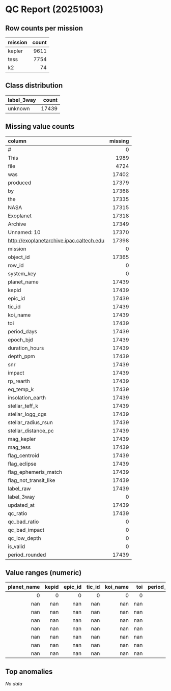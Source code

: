 # QC Report (20251003)

## Row counts per mission
| mission   |   count |
|:----------|--------:|
| kepler    |    9611 |
| tess      |    7754 |
| k2        |      74 |

## Class distribution
| label_3way   |   count |
|:-------------|--------:|
| unknown      |   17439 |

## Missing value counts
| column                                   |   missing |
|:-----------------------------------------|----------:|
| #                                        |         0 |
| This                                     |      1989 |
| file                                     |      4724 |
| was                                      |     17402 |
| produced                                 |     17379 |
| by                                       |     17368 |
| the                                      |     17335 |
| NASA                                     |     17315 |
| Exoplanet                                |     17318 |
| Archive                                  |     17349 |
| Unnamed: 10                              |     17370 |
| http://exoplanetarchive.ipac.caltech.edu |     17398 |
| mission                                  |         0 |
| object_id                                |     17365 |
| row_id                                   |         0 |
| system_key                               |         0 |
| planet_name                              |     17439 |
| kepid                                    |     17439 |
| epic_id                                  |     17439 |
| tic_id                                   |     17439 |
| koi_name                                 |     17439 |
| toi                                      |     17439 |
| period_days                              |     17439 |
| epoch_bjd                                |     17439 |
| duration_hours                           |     17439 |
| depth_ppm                                |     17439 |
| snr                                      |     17439 |
| impact                                   |     17439 |
| rp_rearth                                |     17439 |
| eq_temp_k                                |     17439 |
| insolation_earth                         |     17439 |
| stellar_teff_k                           |     17439 |
| stellar_logg_cgs                         |     17439 |
| stellar_radius_rsun                      |     17439 |
| stellar_distance_pc                      |     17439 |
| mag_kepler                               |     17439 |
| mag_tess                                 |     17439 |
| flag_centroid                            |     17439 |
| flag_eclipse                             |     17439 |
| flag_ephemeris_match                     |     17439 |
| flag_not_transit_like                    |     17439 |
| label_raw                                |     17439 |
| label_3way                               |         0 |
| updated_at                               |     17439 |
| qc_ratio                                 |     17439 |
| qc_bad_ratio                             |         0 |
| qc_bad_impact                            |         0 |
| qc_low_depth                             |         0 |
| is_valid                                 |         0 |
| period_rounded                           |     17439 |

## Value ranges (numeric)
|   planet_name |   kepid |   epic_id |   tic_id |   koi_name |   toi |   period_days |   epoch_bjd |   duration_hours |   depth_ppm |   snr |   impact |   rp_rearth |   eq_temp_k |   insolation_earth |   stellar_teff_k |   stellar_logg_cgs |   stellar_radius_rsun |   stellar_distance_pc |   mag_kepler |   mag_tess |   flag_centroid |   flag_eclipse |   flag_ephemeris_match |   flag_not_transit_like |   label_raw |   qc_ratio |   period_rounded |
|--------------:|--------:|----------:|---------:|-----------:|------:|--------------:|------------:|-----------------:|------------:|------:|---------:|------------:|------------:|-------------------:|-----------------:|-------------------:|----------------------:|----------------------:|-------------:|-----------:|----------------:|---------------:|-----------------------:|------------------------:|------------:|-----------:|-----------------:|
|             0 |       0 |         0 |        0 |          0 |     0 |             0 |           0 |                0 |           0 |     0 |        0 |           0 |           0 |                  0 |                0 |                  0 |                     0 |                     0 |            0 |          0 |               0 |              0 |                      0 |                       0 |           0 |          0 |                0 |
|           nan |     nan |       nan |      nan |        nan |   nan |           nan |         nan |              nan |         nan |   nan |      nan |         nan |         nan |                nan |              nan |                nan |                   nan |                   nan |          nan |        nan |             nan |            nan |                    nan |                     nan |         nan |        nan |              nan |
|           nan |     nan |       nan |      nan |        nan |   nan |           nan |         nan |              nan |         nan |   nan |      nan |         nan |         nan |                nan |              nan |                nan |                   nan |                   nan |          nan |        nan |             nan |            nan |                    nan |                     nan |         nan |        nan |              nan |
|           nan |     nan |       nan |      nan |        nan |   nan |           nan |         nan |              nan |         nan |   nan |      nan |         nan |         nan |                nan |              nan |                nan |                   nan |                   nan |          nan |        nan |             nan |            nan |                    nan |                     nan |         nan |        nan |              nan |
|           nan |     nan |       nan |      nan |        nan |   nan |           nan |         nan |              nan |         nan |   nan |      nan |         nan |         nan |                nan |              nan |                nan |                   nan |                   nan |          nan |        nan |             nan |            nan |                    nan |                     nan |         nan |        nan |              nan |
|           nan |     nan |       nan |      nan |        nan |   nan |           nan |         nan |              nan |         nan |   nan |      nan |         nan |         nan |                nan |              nan |                nan |                   nan |                   nan |          nan |        nan |             nan |            nan |                    nan |                     nan |         nan |        nan |              nan |
|           nan |     nan |       nan |      nan |        nan |   nan |           nan |         nan |              nan |         nan |   nan |      nan |         nan |         nan |                nan |              nan |                nan |                   nan |                   nan |          nan |        nan |             nan |            nan |                    nan |                     nan |         nan |        nan |              nan |
|           nan |     nan |       nan |      nan |        nan |   nan |           nan |         nan |              nan |         nan |   nan |      nan |         nan |         nan |                nan |              nan |                nan |                   nan |                   nan |          nan |        nan |             nan |            nan |                    nan |                     nan |         nan |        nan |              nan |

## Top anomalies
_No data_
